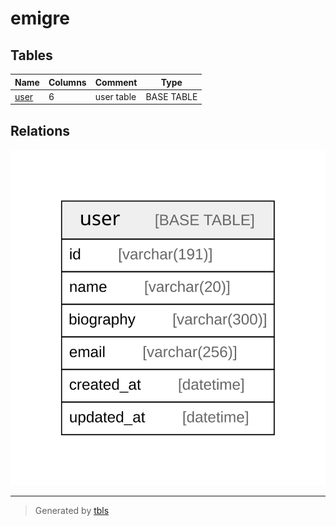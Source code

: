 # emigre

## Tables

| Name | Columns | Comment | Type |
| ---- | ------- | ------- | ---- |
| [user](user.md) | 6 | user table | BASE TABLE |

## Relations

![er](schema.svg)

---

> Generated by [tbls](https://github.com/k1LoW/tbls)
